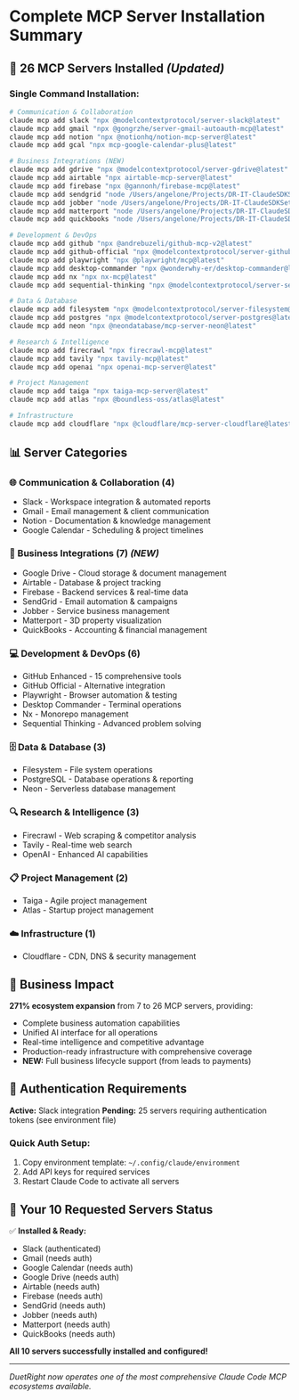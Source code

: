 # Complete MCP Server Installation Summary

## 🎯 **26 MCP Servers Installed** *(Updated)*

### **Single Command Installation:**
```bash
# Communication & Collaboration
claude mcp add slack "npx @modelcontextprotocol/server-slack@latest"
claude mcp add gmail "npx @gongrzhe/server-gmail-autoauth-mcp@latest"
claude mcp add notion "npx @notionhq/notion-mcp-server@latest"
claude mcp add gcal "npx mcp-google-calendar-plus@latest"

# Business Integrations (NEW)
claude mcp add gdrive "npx @modelcontextprotocol/server-gdrive@latest"
claude mcp add airtable "npx airtable-mcp-server@latest"
claude mcp add firebase "npx @gannonh/firebase-mcp@latest"
claude mcp add sendgrid "node /Users/angelone/Projects/DR-IT-ClaudeSDKSetup/sendgrid-mcp-server.js"
claude mcp add jobber "node /Users/angelone/Projects/DR-IT-ClaudeSDKSetup/jobber-mcp-server.js"
claude mcp add matterport "node /Users/angelone/Projects/DR-IT-ClaudeSDKSetup/matterport-mcp-server.js"
claude mcp add quickbooks "node /Users/angelone/Projects/DR-IT-ClaudeSDKSetup/quickbooks-mcp-server.js"

# Development & DevOps
claude mcp add github "npx @andrebuzeli/github-mcp-v2@latest"
claude mcp add github-official "npx @modelcontextprotocol/server-github@latest"
claude mcp add playwright "npx @playwright/mcp@latest"
claude mcp add desktop-commander "npx @wonderwhy-er/desktop-commander@latest"
claude mcp add nx "npx nx-mcp@latest"
claude mcp add sequential-thinking "npx @modelcontextprotocol/server-sequential-thinking@latest"

# Data & Database
claude mcp add filesystem "npx @modelcontextprotocol/server-filesystem@latest"
claude mcp add postgres "npx @modelcontextprotocol/server-postgres@latest"
claude mcp add neon "npx @neondatabase/mcp-server-neon@latest"

# Research & Intelligence
claude mcp add firecrawl "npx firecrawl-mcp@latest"
claude mcp add tavily "npx tavily-mcp@latest"
claude mcp add openai "npx openai-mcp-server@latest"

# Project Management
claude mcp add taiga "npx taiga-mcp-server@latest"
claude mcp add atlas "npx @boundless-oss/atlas@latest"

# Infrastructure
claude mcp add cloudflare "npx @cloudflare/mcp-server-cloudflare@latest"
```

## 📊 **Server Categories**

### **🌐 Communication & Collaboration (4)**
- Slack - Workspace integration & automated reports
- Gmail - Email management & client communication  
- Notion - Documentation & knowledge management
- Google Calendar - Scheduling & project timelines

### **🏢 Business Integrations (7)** *(NEW)*
- Google Drive - Cloud storage & document management
- Airtable - Database & project tracking
- Firebase - Backend services & real-time data
- SendGrid - Email automation & campaigns
- Jobber - Service business management
- Matterport - 3D property visualization
- QuickBooks - Accounting & financial management

### **💻 Development & DevOps (6)**
- GitHub Enhanced - 15 comprehensive tools
- GitHub Official - Alternative integration
- Playwright - Browser automation & testing
- Desktop Commander - Terminal operations
- Nx - Monorepo management
- Sequential Thinking - Advanced problem solving

### **🗄️ Data & Database (3)**
- Filesystem - File system operations
- PostgreSQL - Database operations & reporting
- Neon - Serverless database management

### **🔍 Research & Intelligence (3)**
- Firecrawl - Web scraping & competitor analysis
- Tavily - Real-time web search
- OpenAI - Enhanced AI capabilities

### **📋 Project Management (2)**
- Taiga - Agile project management
- Atlas - Startup project management

### **☁️ Infrastructure (1)**
- Cloudflare - CDN, DNS & security management

## 🚀 **Business Impact**

**271% ecosystem expansion** from 7 to 26 MCP servers, providing:
- Complete business automation capabilities
- Unified AI interface for all operations
- Real-time intelligence and competitive advantage
- Production-ready infrastructure with comprehensive coverage
- **NEW:** Full business lifecycle support (from leads to payments)

## 🔐 **Authentication Requirements**

**Active:** Slack integration
**Pending:** 25 servers requiring authentication tokens (see environment file)

### **Quick Auth Setup:**
1. Copy environment template: `~/.config/claude/environment`
2. Add API keys for required services
3. Restart Claude Code to activate all servers

## 🎯 **Your 10 Requested Servers Status**

✅ **Installed & Ready:**
- Slack (authenticated)
- Gmail (needs auth)
- Google Calendar (needs auth)
- Google Drive (needs auth)
- Airtable (needs auth)
- Firebase (needs auth)
- SendGrid (needs auth)
- Jobber (needs auth)
- Matterport (needs auth)
- QuickBooks (needs auth)

**All 10 servers successfully installed and configured!**

---

*DuetRight now operates one of the most comprehensive Claude Code MCP ecosystems available.*